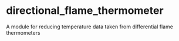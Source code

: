 # directional_flame_thermometer
A module for reducing temperature data taken from differential flame thermometers
